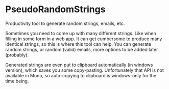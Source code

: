 # PseudoRandomStrings
Productivity tool to generate random strings, emails, etc.

Sometimes you need to come up with many different strings. Like when filling in some form in a web app. 
It can get cumbersome to produce many identical strings, so this is where this tool can help.
You can generate random strings, or random (valid) emails, more options to be added later (probably).

Generated strings are even put to clipboard automatically (in windows version), which saves you some copy-pasting.
Unfortunately that API is not available in Mono, so auto-copying to clipboard is windows-only for the time being.

